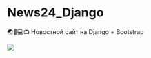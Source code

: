 # News24_Django
🌏🎥💻📺 Новостной сайт на Django + Bootstrap

![](https://s7.gifyu.com/images/GIF-16.07.2020-15-43-578b59e290db6d6915.gif)
